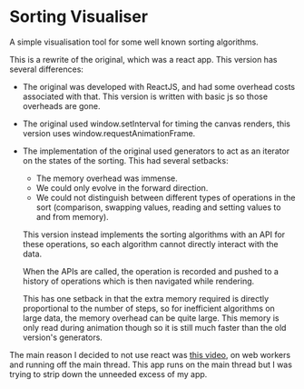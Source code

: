 # Sorting Visualiser

A simple visualisation tool for some well known sorting algorithms.

This is a rewrite of the original, which was a react app. This version has
several differences:

- The original was developed with ReactJS, and had some overhead costs
  associated with that. This version is written with basic js so those overheads
  are gone.

- The original used window.setInterval for timing the canvas renders, this
  version uses window.requestAnimationFrame.

- The implementation of the original used generators to act as an iterator on
  the states of the sorting. This had several setbacks:
  
  - The memory overhead was immense.
  - We could only evolve in the forward direction.
  - We could not distinguish between different types of operations in the sort
    (comparison, swapping values, reading and setting values to and from
    memory).
  
  This version instead implements the sorting algorithms with an API for these
  operations, so each algorithm cannot directly interact with the data.

  When the APIs are called, the operation is recorded and pushed to a history of
  operations which is then navigated while rendering.

  This has one setback in that the extra memory required is directly
  proportional to the number of steps, so for inefficient algorithms on large
  data, the memory overhead can be quite large. This memory is only read during
  animation though so it is still much faster than the old version's generators.

The main reason I decided to not use react was [this
video](https://www.youtube.com/watch?v=7Rrv9qFMWNM), on web workers and running
off the main thread. This app runs on the main thread but I was trying to strip
down the unneeded excess of my app.